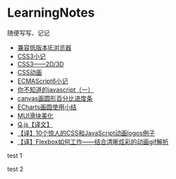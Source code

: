 # LearningNotes
随便写写、记记

* [兼容低版本IE浏览器](https://github.com/HecateDK/LearningNotes/issues/1)
* [CSS3小记](https://github.com/HecateDK/LearningNotes/issues/2)
* [CSS3——2D/3D](https://github.com/HecateDK/LearningNotes/issues/3)
* [CSS动画](https://github.com/HecateDK/LearningNotes/issues/4)
* [ECMAScript6小记](https://github.com/HecateDK/LearningNotes/issues/5)
* [你不知道的javascript（一）](https://github.com/HecateDK/LearningNotes/issues/12)
* [canvas画圆形百分比进度条](https://github.com/HecateDK/LearningNotes/issues/13)
* [ECharts画圆使用小结](https://github.com/HecateDK/LearningNotes/issues/14)
* [MUI滑块美化](https://github.com/HecateDK/LearningNotes/issues/15)
* [Q.js【译文】](https://github.com/HecateDK/LearningNotes/issues/16)
* [【译】10个惊人的CSS和JavaScript动画logos例子](https://github.com/HecateDK/LearningNotes/issues/17)
* [【译】Flexbox如何工作——结合清晰炫彩的动画gif解析](https://github.com/HecateDK/LearningNotes/issues/18)


test 1

test 2
